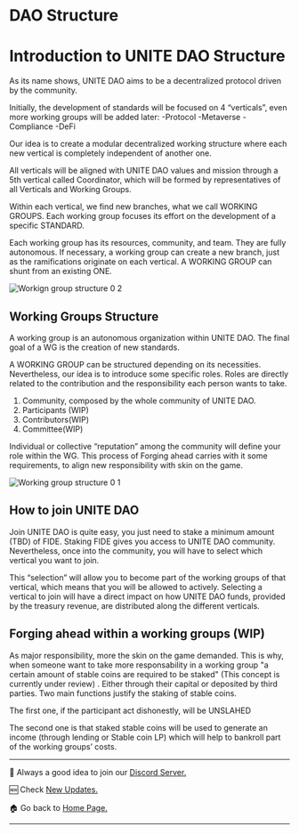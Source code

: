 # DAO Structure

# Introduction to UNITE DAO Structure
As its name shows, UNITE DAO aims to be a decentralized protocol driven by the community. 

Initially, the development of standards will be focused on 4 “verticals”, even more working groups will be added later:
-Protocol
-Metaverse
-Compliance
-DeFi

Our idea is to create a modular decentralized working structure where each new vertical is completely independent of another one.

All verticals will be aligned with UNITE DAO values and mission through a 5th vertical called Coordinator, which will be formed by representatives of all Verticals and Working Groups.

Within each vertical, we find new branches, what we call WORKING GROUPS. Each working group focuses its effort on the development of a specific STANDARD. 

Each working group has its resources, community, and team. They are fully autonomous. If necessary, a working group can create a new branch, just as the ramifications originate on each vertical. A WORKING GROUP can shunt from an existing ONE.

![Workign group structure 0 2](https://user-images.githubusercontent.com/78653335/152518694-8c4f5928-4a81-4760-9edf-1958928d772f.PNG)

## Working Groups Structure

A working group is an autonomous organization within UNITE DAO. The final goal of a WG is the creation of new standards.

A WORKING GROUP can be structured depending on its necessities. Nevertheless, our idea is to introduce some specific roles. Roles are directly related to the contribution and the responsibility each person wants to take.

1. Community, composed by the whole community of UNITE DAO.
2. Participants (WIP)
3. Contributors(WIP)
4. Committee(WIP)

Individual or collective “reputation” among the community will define your role within the WG. This process of Forging ahead carries with it some requirements, to align new responsibility with skin on the game.

![Working group structure 0 1](https://user-images.githubusercontent.com/78653335/152519183-0c804c6a-a82e-4b1e-810c-66a1019306d8.PNG)

## How to join UNITE DAO

Join UNITE DAO is quite easy, you just need to stake a minimum amount (TBD) of FIDE. Staking FIDE gives you access to UNITE DAO community. Nevertheless, once into the community, you will have to select which vertical you want to join. 

This “selection” will allow you to become part of the working groups of that vertical, which means that you will be allowed to actively.
Selecting a vertical to join will have a direct impact on how UNITE DAO funds, provided by the treasury revenue, are distributed along the different verticals. 

## Forging ahead within a working groups (WIP)

As major responsibility, more the skin on the game demanded.  This is why, when someone want to take more responsability in a working group "a certain amount of stable coins are required to be staked" (This concept is currently under review) . Either through their capital or deposited by third parties. Two main functions justify the staking of stable coins.

The first one, if the participant act dishonestly, will be UNSLAHED

The second one is that staked stable coins will be used to generate an income (through lending or Stable coin LP) which will help to bankroll part of the working groups’ costs. 

***

💬 Always a good idea to join our [Discord Server.](https://discord.gg/7RwPerFPe8)

🆕 Check [New Updates.](https://github.com/Unite-DAO/Documentation/tree/main/updates)

🏠 Go back to [Home Page.](https://github.com/Unite-DAO/Documentation)

***
